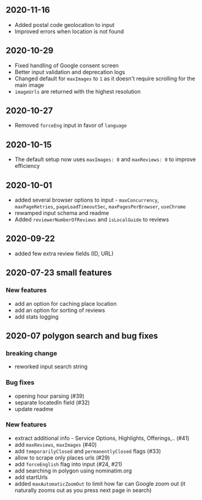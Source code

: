 ## 2020-11-16
- Added postal code geolocation to input
- Improved errors when location is not found

## 2020-10-29
- Fixed handling of Google consent screen
- Better input validation and deprecation logs
- Changed default for `maxImages` to `1` as it doesn't require scrolling for the main image
- `imageUrls` are returned with the highest resolution

## 2020-10-27
- Removed `forceEng` input in favor of `language`

## 2020-10-15
- The default setup now uses `maxImages: 0` and `maxReviews: 0` to improve efficiency

## 2020-10-01
- added several browser options to input - `maxConcurrency`, `maxPageRetries`, `pageLoadTimeoutSec`, `maxPagesPerBrowser`, `useChrome`
- rewamped input schema and readme
- Added `reviewerNumberOfReviews` and `isLocalGuide` to reviews

## 2020-09-22
- added few extra review fields (ID, URL)

## 2020-07-23 small features
### New features
 - add an option for caching place location
 - add an option for sorting of reviews
 - add stats logging

## 2020-07 polygon search and bug fixes
### breaking change
 - reworked input search string

### Bug fixes
 - opening hour parsing (#39)
 - separate locatedIn field (#32)
 - update readme

### New features
 - extract additional info - Service Options, Highlights, Offerings,.. (#41)
 - add `maxReviews`, `maxImages` (#40)
 - add `temporarilyClosed` and `permanentlyClosed` flags (#33)
 - allow to scrape only places urls (#29)
 - add `forceEnglish` flag into input (#24, #21)
 - add searching in polygon using nominatim.org
 - add startUrls
 - added `maxAutomaticZoomOut` to limit how far can Google zoom out (it naturally zooms out as you press next page in search)


